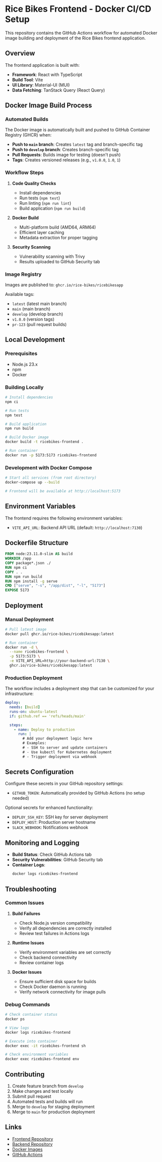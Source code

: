 # Rice Bikes Frontend - Docker CI/CD Setup

This repository contains the GitHub Actions workflow for automated Docker image building and deployment of the Rice Bikes frontend application.

## Overview

The frontend application is built with:

- **Framework**: React with TypeScript
- **Build Tool**: Vite
- **UI Library**: Material-UI (MUI)
- **Data Fetching**: TanStack Query (React Query)

## Docker Image Build Process

### Automated Builds

The Docker image is automatically built and pushed to GitHub Container Registry (GHCR) when:

- **Push to `main` branch**: Creates `latest` tag and branch-specific tag
- **Push to `develop` branch**: Creates branch-specific tag
- **Pull Requests**: Builds image for testing (doesn't push)
- **Tags**: Creates versioned releases (e.g., `v1.0.0`, `1.0`, `1`)

### Workflow Steps

1. **Code Quality Checks**

   - Install dependencies
   - Run tests (`npm test`)
   - Run linting (`npm run lint`)
   - Build application (`npm run build`)

2. **Docker Build**

   - Multi-platform build (AMD64, ARM64)
   - Efficient layer caching
   - Metadata extraction for proper tagging

3. **Security Scanning**
   - Vulnerability scanning with Trivy
   - Results uploaded to GitHub Security tab

### Image Registry

Images are published to: `ghcr.io/rice-bikes/ricebikesapp`

Available tags:

- `latest` (latest main branch)
- `main` (main branch)
- `develop` (develop branch)
- `v1.0.0` (version tags)
- `pr-123` (pull request builds)

## Local Development

### Prerequisites

- Node.js 23.x
- npm
- Docker

### Building Locally

```bash
# Install dependencies
npm ci

# Run tests
npm test

# Build application
npm run build

# Build Docker image
docker build -t ricebikes-frontend .

# Run container
docker run -p 5173:5173 ricebikes-frontend
```

### Development with Docker Compose

```bash
# Start all services (from root directory)
docker-compose up --build

# Frontend will be available at http://localhost:5173
```

## Environment Variables

The frontend requires the following environment variables:

- `VITE_API_URL`: Backend API URL (default: `http://localhost:7130`)

## Dockerfile Structure

```dockerfile
FROM node:23.11.0-slim AS build
WORKDIR /app
COPY package*.json ./
RUN npm ci
COPY . .
RUN npm run build
RUN npm install -g serve
CMD ["serve", "-s", "/app/dist", "-l", "5173"]
EXPOSE 5173
```

## Deployment

### Manual Deployment

```bash
# Pull latest image
docker pull ghcr.io/rice-bikes/ricebikesapp:latest

# Run container
docker run -d \
  --name ricebikes-frontend \
  -p 5173:5173 \
  -e VITE_API_URL=http://your-backend-url:7130 \
  ghcr.io/rice-bikes/ricebikesapp:latest
```

### Production Deployment

The workflow includes a deployment step that can be customized for your infrastructure:

```yaml
deploy:
  needs: [build]
  runs-on: ubuntu-latest
  if: github.ref == 'refs/heads/main'

  steps:
    - name: Deploy to production
      run: |
        # Add your deployment logic here
        # Examples:
        # - SSH to server and update containers
        # - Use kubectl for Kubernetes deployment
        # - Trigger deployment via webhook
```

## Secrets Configuration

Configure these secrets in your GitHub repository settings:

- `GITHUB_TOKEN`: Automatically provided by GitHub Actions (no setup needed)

Optional secrets for enhanced functionality:

- `DEPLOY_SSH_KEY`: SSH key for server deployment
- `DEPLOY_HOST`: Production server hostname
- `SLACK_WEBHOOK`: Notifications webhook

## Monitoring and Logging

- **Build Status**: Check GitHub Actions tab
- **Security Vulnerabilities**: GitHub Security tab
- **Container Logs**:
  ```bash
  docker logs ricebikes-frontend
  ```

## Troubleshooting

### Common Issues

1. **Build Failures**

   - Check Node.js version compatibility
   - Verify all dependencies are correctly installed
   - Review test failures in Actions logs

2. **Runtime Issues**

   - Verify environment variables are set correctly
   - Check backend connectivity
   - Review container logs

3. **Docker Issues**
   - Ensure sufficient disk space for builds
   - Check Docker daemon is running
   - Verify network connectivity for image pulls

### Debug Commands

```bash
# Check container status
docker ps

# View logs
docker logs ricebikes-frontend

# Execute into container
docker exec -it ricebikes-frontend sh

# Check environment variables
docker exec ricebikes-frontend env
```

## Contributing

1. Create feature branch from `develop`
2. Make changes and test locally
3. Submit pull request
4. Automated tests and builds will run
5. Merge to `develop` for staging deployment
6. Merge to `main` for production deployment

## Links

- [Frontend Repository](https://github.com/Rice-Bikes/ricebikesapp)
- [Backend Repository](https://github.com/Rice-Bikes/ricebikesbackend)
- [Docker Images](https://github.com/orgs/Rice-Bikes/packages)
- [GitHub Actions](https://github.com/Rice-Bikes/ricebikesapp/actions)
